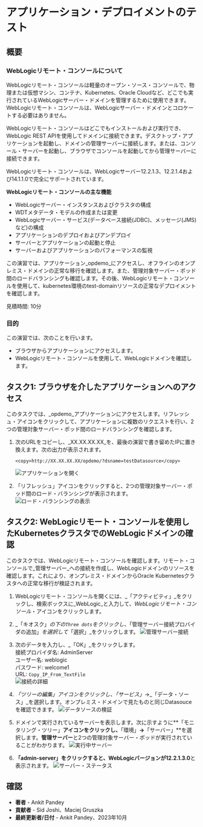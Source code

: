 # アプリケーション・デプロイメントのテスト

## 概要

### WebLogicリモート・コンソールについて

WebLogicリモート・コンソールは軽量のオープン・ソース・コンソールで、物理または仮想マシン、コンテナ、Kubernetes、Oracle Cloudなど、どこでも実行されているWebLogicサーバー・ドメインを管理するために使用できます。WebLogicリモート・コンソールは、WebLogicサーバー・ドメインとコロケートする必要はありません。

WebLogicリモート・コンソールはどこでもインストールおよび実行でき、WebLogic REST APIを使用してドメインに接続できます。デスクトップ・アプリケーションを起動し、ドメインの管理サーバーに接続します。または、コンソール・サーバーを起動し、ブラウザでコンソールを起動してから管理サーバーに接続できます。

WebLogicリモート・コンソールは、WebLogicサーバー12.2.1.3、12.2.1.4および14.1.1.0で完全にサポートされています。

**WebLogicリモート・コンソールの主な機能**

*   WebLogicサーバー・インスタンスおよびクラスタの構成
*   WDTメタデータ・モデルの作成または変更
*   WebLogicサーバー・サービス(データベース接続(JDBC)、メッセージ(JMS)など)の構成
*   アプリケーションのデプロイおよびアンデプロイ
*   サーバーとアプリケーションの起動と停止
*   サーバーおよびアプリケーションのパフォーマンスの監視

この演習では、アプリケーション_opdemo_にアクセスし、オフラインのオンプレミス・ドメインの正常な移行を確認します。また、管理対象サーバー・ポッド間のロードバランシングも確認します。その後、WebLogicリモート・コンソールを使用して、kubernetes環境のtest-domainリソースの正常なデプロイメントを確認します。

見積時間: 10分

### 目的

この演習では、次のことを行います。

*   ブラウザからアプリケーションにアクセスします。
*   WebLogicリモート・コンソールを使用して、WebLogicドメインを確認します。

## タスク1: ブラウザを介したアプリケーションへのアクセス

このタスクでは、_opdemo_アプリケーションにアクセスします。リフレッシュ・アイコンをクリックして、アプリケーションに複数のリクエストを行い、2つの管理対象サーバー・ポッド間のロードバランシングを確認します。

1.  次のURLをコピーし、_XX.XX.XX.XX_を、最後の演習で書き留めたIPに置き換えます。次の出力が表示されます。
    
        <copy>http://XX.XX.XX.XX/opdemo/?dsname=testDatasource</copy>
        
    
    ![アプリケーションを開く](images/open-application.png)
    
2.  「リフレッシュ」アイコンをクリックすると、2つの管理対象サーバー・ポッド間のロード・バランシングが表示されます。 ![ロード・バランシングの表示](images/show-load-balancing.png)
    

## タスク2: WebLogicリモート・コンソールを使用したKubernetesクラスタでのWebLogicドメインの確認

このタスクでは、WebLogicリモート・コンソールを確認します。リモート・コンソールで_管理サーバー_への接続を作成し、WebLogicドメインのリソースを確認します。これにより、オンプレミス・ドメインからOracle Kubernetesクラスタへの正常な移行が検証されます。

1.  WebLogicリモート・コンソールを開くには、_「アクティビティ」_をクリックし、検索ボックスに_WebLogic_と入力して、_WebLogicリモート・コンソール_・アイコンをクリックします。
    
2.  _「キオスク」_の下の`Three dots`をクリックし、_「管理サーバー接続プロバイダの追加」_を選択して_「選択」_をクリックします。 ![管理サーバー接続](images/adminserver-connection.png)
    
3.  次のデータを入力し、_「OK」_をクリックします。  
    接続プロバイダ名: AdminServer  
    ユーザー名: weblogic  
    パスワード: welcome1  
    URL: `Copy_IP_From_TextFile`  
    ![接続の詳細](images/connection-details.png)
    
4.  _「ツリーの編集」_アイコンをクリックし、_「サービス」_→_「データ・ソース」_を選択します。オンプレミス・ドメインで見たものと同じDatasouceを確認できます。 ![データソースの検証](images/verify-datasources.png)
    
5.  ドメインで実行されているサーバーを表示します。次に示すように**「モニタリング・ツリー」**アイコンをクリックし、**「環境」**→**「サーバー」**を選択します。**管理サーバー**と2つの管理対象サーバー・ポッドが実行されていることがわかります。 ![実行中サーバー](images/running-server-status.png)
    
6.  **「admin-server」**をクリックすると、WebLogicバージョンが**12.2.1.3.0**と表示されます。 ![サーバー・ステータス](images/wls-version.png)
    

## 確認

*   **著者** - Ankit Pandey
*   **貢献者** - Sid Joshi、Maciej Gruszka
*   **最終更新者/日付** - Ankit Pandey、2023年10月